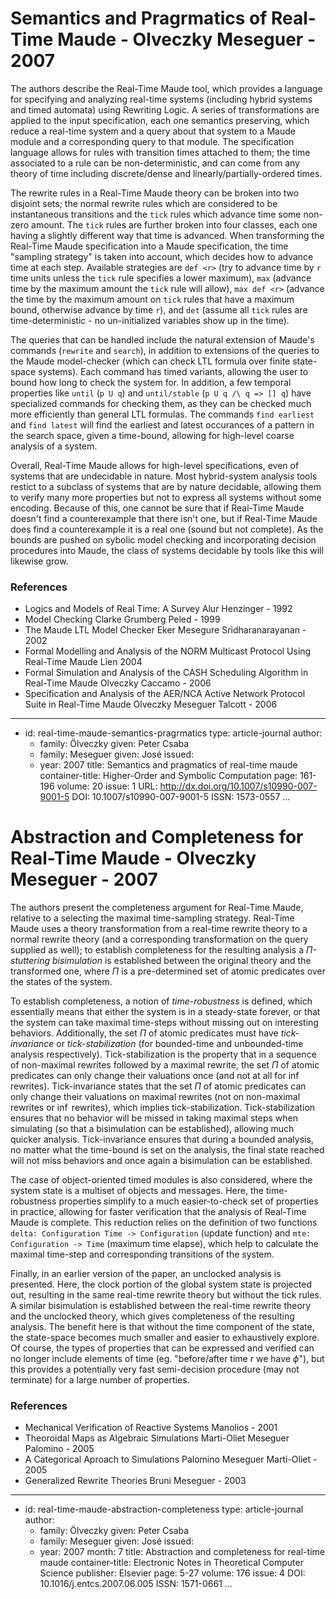 Semantics and Pragrmatics of Real-Time Maude - Olveczky Meseguer - 2007
=======================================================================

The authors describe the Real-Time Maude tool, which provides a language for
specifying and analyzing real-time systems (including hybrid systems and timed
automata) using Rewriting Logic. A series of transformations are applied to the
input specification, each one semantics preserving, which reduce a real-time
system and a query about that system to a Maude module and a corresponding query
to that module. The specification language allows for rules with transition
times attached to them; the time associated to a rule can be non-deterministic,
and can come from any theory of time including discrete/dense and
linearly/partially-ordered times.

The rewrite rules in a Real-Time Maude theory can be broken into two disjoint
sets; the normal rewrite rules which are considered to be instantaneous
transitions and the `tick` rules which advance time some non-zero amount. The
`tick` rules are further broken into four classes, each one having a slightly
different way that time is advanced. When transforming the Real-Time Maude
specification into a Maude specification, the time "sampling strategy" is taken
into account, which decides how to advance time at each step. Available
strategies are `def <r>` (try to advance time by `r` time units unless the
`tick` rule specifies a lower maximum), `max` (advance time by the maximum
amount the `tick` rule will allow), `max def <r>` (advance the time by the
maximum amount on `tick` rules that have a maximum bound, otherwise advance by
time `r`), and `det` (assume all `tick` rules are time-deterministic - no
un-initialized variables show up in the time).

The queries that can be handled include the natural extension of Maude's
commands (`rewrite` and `search`), in addition to extensions of the queries to
the Maude model-checker (which can check LTL formula over finite state-space
systems). Each command has timed variants, allowing the user to bound how long
to check the system for. In addition, a few temporal properties like `until` (`p
U q`) and `until/stable` (`p U q /\ q => [] q`) have specialized commands for
checking them, as they can be checked much more efficiently than general LTL
formulas. The commands `find earliest` and `find latest` will find the earliest
and latest occurances of a pattern in the search space, given a time-bound,
allowing for high-level coarse analysis of a system.

Overall, Real-Time Maude allows for high-level specifications, even of systems
that are undecidable in nature. Most hybrid-system analysis tools restict to a
subclass of systems that are by nature decidable, allowing them to verify many
more properties but not to express all systems without some encoding. Because of
this, one cannot be sure that if Real-Time Maude doesn't find a counterexample
that there isn't one, but if Real-Time Maude does find a counterexample it is a
real one (sound but not complete). As the bounds are pushed on sybolic model
checking and incorporating decision procedures into Maude, the class of systems
decidable by tools like this will likewise grow.

### References

-   Logics and Models of Real Time: A Survey
    Alur Henzinger - 1992
-   Model Checking
    Clarke Grumberg Peled - 1999
-   The Maude LTL Model Checker
    Eker Mesegure Sridharanarayanan - 2002
-   Formal Modelling and Analysis of the NORM Multicast Protocol Using Real-Time Maude
    Lien 2004
-   Formal Simulation and Analysis of the CASH Scheduling Algorithm in Real-Time Maude
    Olveczky Caccamo - 2006
-   Specification and Analysis of the AER/NCA Active Network Protocol Suite in Real-Time Maude
    Olveczky Meseguer Talcott - 2006

---
-   id: real-time-maude-semantics-pragrmatics
    type: article-journal
    author:
    -   family: Ölveczky
        given: Peter Csaba
    -   family: Meseguer
        given: José
    issued:
    -   year: 2007
    title: Semantics and pragmatics of real-time maude
    container-title: Higher-Order and Symbolic Computation
    page: 161-196
    volume: 20
    issue: 1
    URL: http://dx.doi.org/10.1007/s10990-007-9001-5
    DOI: 10.1007/s10990-007-9001-5
    ISSN: 1573-0557
...


Abstraction and Completeness for Real-Time Maude - Olveczky Meseguer - 2007
===========================================================================

The authors present the completeness argument for Real-Time Maude, relative to a
selecting the maximal time-sampling strategy. Real-Time Maude uses a theory
transformation from a real-time rewrite theory to a normal rewrite theory (and a
corresponding transformation on the query supplied as well); to establish
completeness for the resulting analysis a *$\Pi$-stuttering bisimulation* is
established between the original theory and the transformed one, where $\Pi$ is
a pre-determined set of atomic predicates over the states of the system.

To establish completeness, a notion of *time-robustness* is defined, which
essentially means that either the system is in a steady-state forever, or that
the system can take maximal time-steps without missing out on interesting
behaviors. Additionally, the set $\Pi$ of atomic predicates must have
*tick-invariance* or *tick-stabilization* (for bounded-time and unbounded-time
analysis respectively). Tick-stabilization is the property that in a sequence of
non-maximal rewrites followed by a maximal rewrite, the set $\Pi$ of atomic
predicates can only change their valuations once (and not at all for $\inf$
rewrites). Tick-invariance states that the set $\Pi$ of atomic predicates can
only change their valuations on maximal rewrites (not on non-maximal rewrites or
$\inf$ rewrites), which implies tick-stabilization. Tick-stabilization ensures
that no behavior will be missed in taking maximal steps when simulating (so that
a bisimulation can be established), allowing much quicker analysis.
Tick-invariance ensures that during a bounded analysis, no matter what the
time-bound is set on the analysis, the final state reached will not miss
behaviors and once again a bisimulation can be established.

The case of object-oriented timed modules is also considered, where the system
state is a multiset of objects and messages. Here, the time-robustness
properties simplify to a much easier-to-check set of properties in practice,
allowing for faster verification that the analysis of Real-Time Maude is
complete. This reduction relies on the definition of two functions `delta:
Configuration Time -> Configuration` (update function) and `mte: Configuration
-> Time` (maximum time elapse), which help to calculate the maximal time-step
and corresponding transitions of the system.

Finally, in an earlier version of the paper, an unclocked analysis is presented.
Here, the clock portion of the global system state is projected out, resulting
in the same real-time rewrite theory but without the tick rules. A similar
bisimulation is established between the real-time rewrite theory and the
unclocked theory, which gives completeness of the resulting analysis. The
benefit here is that without the time component of the state, the state-space
becomes much smaller and easier to exhaustively explore. Of course, the types of
properties that can be expressed and verified can no longer include elements of
time (eg. "before/after time $r$ we have $\phi$"), but this provides a
potentially very fast semi-decision procedure (may not terminate) for a large
number of properties.

### References

-   Mechanical Verification of Reactive Systems
    Manolios - 2001
-   Theoroidal  Maps as Algebraic Simulations
    Marti-Oliet Meseguer Palomino - 2005
-   A Categorical Aproach to Simulations
    Palomino Meseguer Marti-Oliet - 2005
-   Generalized Rewrite Theories
    Bruni Meseguer - 2003

---
-   id: real-time-maude-abstraction-completeness
    type: article-journal
    author:
    -   family: Ölveczky
        given: Peter Csaba
    -   family: Meseguer
        given: José
    issued:
    -   year: 2007
        month: 7
    title: Abstraction and completeness for real-time maude
    container-title: Electronic Notes in Theoretical Computer Science
    publisher: Elsevier
    page: 5-27
    volume: 176
    issue: 4
    DOI: 10.1016/j.entcs.2007.06.005
    ISSN: 1571-0661
...
